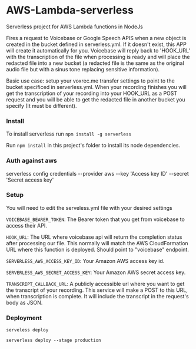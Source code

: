 # AWS-Lambda-serverless

Serverless project for AWS Lambda functions in NodeJs

Fires a request to Voicebase or Google Speech APIS when a new object is created in the bucket defined in serverless.yml. If it doesn't exist, this APP will create it automatically for you.
Voicebase will reply back to 'HOOK_URL' with the transcription of the file when processing is ready and will place the redacted file into a new bucket (a redacted file is the same as the original audio file but with a sinus tone replacing sensitive information).

Basic use case: setup your voxrec.me transfer settings to point to the bucket specificed in serverless.yml. When your recording finishes you will get the transcription of your recording into your HOOK_URL as a POST request and you will be able to get the redacted file in another bucket you specify (It must be different).

### Install

To install serverless run `npm install -g serverless`

Run `npm install` in this project's folder to install its node dependencies.

### Auth against aws

serverless config credentials --provider aws --key 'Access key ID' --secret 'Secret access key'

### Setup

You will need to edit the serveless.yml file with your desired settings

`VOICEBASE_BEARER_TOKEN`: The Bearer token that you get from voicebase to access their API.

`HOOK_URL`: The URL where voicebase api will return the completion status after processing our file. This normally will match the AWS CloudFormation URL where this function is deployed. Should point to "voicebase" endpoint.

`SERVERLESS_AWS_ACCESS_KEY_ID`: Your Amazon AWS access key id.

`SERVERLESS_AWS_SECRET_ACCESS_KEY`: Your Amazon AWS secret access key.

`TRANSCRIPT_CALLBACK_URL`: A publicly accessible url where you want to get the transcript of your recording. This service will make a POST to this URL, when transcription is complete. It will include the transcript in the request's body as JSON.

### Deployment

`serveless deploy`

`serverless deploy --stage production`
